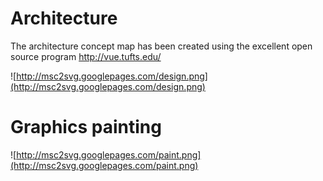 # Architecture #
The architecture concept map has been created using the excellent open source program http://vue.tufts.edu/


![http://msc2svg.googlepages.com/design.png](http://msc2svg.googlepages.com/design.png)

# Graphics painting #
![http://msc2svg.googlepages.com/paint.png](http://msc2svg.googlepages.com/paint.png)